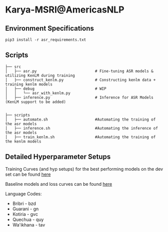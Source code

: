# Karya-MSRI@AmericasNLP

## Environment Specifications 

```
pip3 install -r asr_requirements.txt
```

## Scripts 

```
├── src
│   ├── asr.py                          # Fine-tuning ASR models & utilizing KenLM during training 
│   ├── construct_kenlm.py              # Constructing kenlm data + training kenlm models 
│   ├── debug                           # WIP
│   │   └── asr_with_kenlm.py
│   ├── inference.py                    # Inference for ASR Models (KenLM support to be added) 


├── scripts
│   ├── automate.sh                     #Automating the training of the asr models 
│   ├── inference.sh                    #Automating the inference of the asr models
│   ├── train_kenlm.sh                  #Automating the training of the kenlm models

```
## Detailed Hyperparameter Setups 
Training Curves (and hyp setups) for the best performing models on the dev set can be found [here](https://wandb.ai/hdiddee/AmericasNLP-KENLM?workspace=user-hdiddee)

Baseline models and loss curves can be found [here](https://drive.google.com/drive/folders/1I9s1kGzggu-UKvOjmE_kdK6GYl1Iy6Qi?usp=sharing)

Language Codes:

- Bribri - bzd
- Guarani - gn
- Kotiria - gvc
- Quechua - quy
- Wa'ikhana - tav
